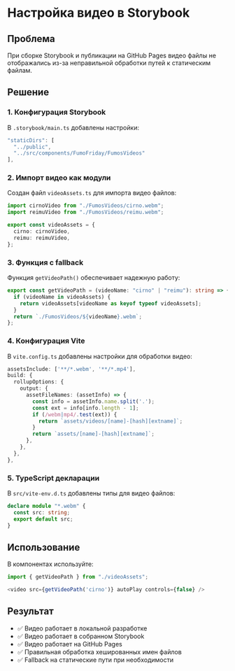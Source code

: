 # Настройка видео в Storybook

## Проблема

При сборке Storybook и публикации на GitHub Pages видео файлы не отображались из-за неправильной обработки путей к статическим файлам.

## Решение

### 1. Конфигурация Storybook

В `.storybook/main.ts` добавлены настройки:

```typescript
"staticDirs": [
  "../public",
  "../src/components/FumoFriday/FumosVideos"
],
```

### 2. Импорт видео как модули

Создан файл `videoAssets.ts` для импорта видео файлов:

```typescript
import cirnoVideo from "./FumosVideos/cirno.webm";
import reimuVideo from "./FumosVideos/reimu.webm";

export const videoAssets = {
  cirno: cirnoVideo,
  reimu: reimuVideo,
};
```

### 3. Функция с fallback

Функция `getVideoPath()` обеспечивает надежную работу:

```typescript
export const getVideoPath = (videoName: "cirno" | "reimu"): string => {
  if (videoName in videoAssets) {
    return videoAssets[videoName as keyof typeof videoAssets];
  }
  return `./FumosVideos/${videoName}.webm`;
};
```

### 4. Конфигурация Vite

В `vite.config.ts` добавлены настройки для обработки видео:

```typescript
assetsInclude: ['**/*.webm', '**/*.mp4'],
build: {
  rollupOptions: {
    output: {
      assetFileNames: (assetInfo) => {
        const info = assetInfo.name.split('.');
        const ext = info[info.length - 1];
        if (/webm|mp4/.test(ext)) {
          return `assets/videos/[name]-[hash][extname]`;
        }
        return `assets/[name]-[hash][extname]`;
      },
    },
  },
},
```

### 5. TypeScript декларации

В `src/vite-env.d.ts` добавлены типы для видео файлов:

```typescript
declare module "*.webm" {
  const src: string;
  export default src;
}
```

## Использование

В компонентах используйте:

```typescript
import { getVideoPath } from "./videoAssets";

<video src={getVideoPath('cirno')} autoPlay controls={false} />
```

## Результат

- ✅ Видео работает в локальной разработке
- ✅ Видео работает в собранном Storybook
- ✅ Видео работает на GitHub Pages
- ✅ Правильная обработка хешированных имен файлов
- ✅ Fallback на статические пути при необходимости
